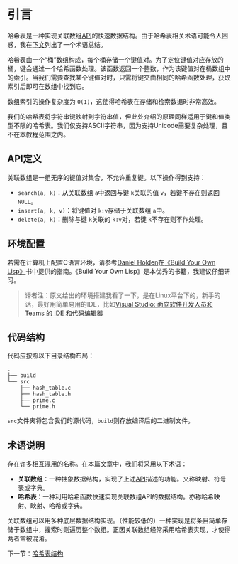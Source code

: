 # 引言

哈希表是一种实现关联数组[API](#api)的快速数据结构。由于哈希表相关术语可能令人困惑，我在[下文](#terminology)列出了一个术语总结。

哈希表由一个“桶”数组构成，每个桶存储一个键值对。为了定位键值对应存放的桶，键会通过一个哈希函数处理。该函数返回一个整数，作为该键值对在桶数组中的索引。当我们需要查找某个键值对时，只需将键交由相同的哈希函数处理，获取索引后即可在数组中找到它。

数组索引的操作复杂度为 `O(1)`，这使得哈希表在存储和检索数据时非常高效。

我们的哈希表将字符串键映射到字符串值，但此处介绍的原理同样适用于键和值类型不限的哈希表。我们仅支持ASCII字符串，因为支持Unicode需要复杂处理，且不在本教程范围之内。

## API定义

关联数组是一组无序的键值对集合，不允许重复键。以下操作得到支持：

- `search(a, k)`：从关联数组 `a`中返回与键 `k`关联的值 `v`，若键不存在则返回 `NULL`。
- `insert(a, k, v)`：将键值对 `k:v`存储于关联数组 `a`中。
- `delete(a, k)`：删除与键 `k`关联的 `k:v`对，若键 `k`不存在则不作处理。

## 环境配置

若需在计算机上配置C语言环境，请参考[Daniel Holden](/orangeduck)在[《Build Your Own Lisp》](http://www.buildyourownlisp.com/chapter2_installation)书中提供的指南。《Build Your Own Lisp》是本优秀的书籍，我建议仔细研习。

> 译者注：原文给出的环境搭建我看了一下，是在Linux平台下的，新手的话，最好用简单易用的IDE，比如[Visual Studio: 面向软件开发人员和 Teams 的 IDE 和代码编辑器](https://visualstudio.microsoft.com/zh-hans/)

## 代码结构

代码应按照以下目录结构布局：

```
.
├── build
└── src
    ├── hash_table.c
    ├── hash_table.h
    ├── prime.c
    └── prime.h
```

`src`文件夹将包含我们的源代码，`build`则存放编译后的二进制文件。

## 术语说明

存在许多相互混用的名称。在本篇文章中，我们将采用以下术语：

- **关联数组**：一种抽象数据结构，实现了上述[API](#api)描述的功能。又称映射、符号表或字典。
- **哈希表**：一种利用哈希函数快速实现关联数组API的数据结构。亦称哈希映射、映射、哈希或字典。

关联数组可以用多种底层数据结构实现。（性能较低的）一种实现是将条目简单存储于数组中，搜索时则遍历整个数组。正因关联数组经常采用哈希表实现，才使得两者常被混淆。

下一节：[哈希表结构](../02-hash-table/README_ZH.md)
